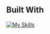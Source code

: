 ## Built With
[![My Skills](https://skillicons.dev/icons?i=js,nodejs,postgres,react,prettier,redux,androidstudio,jest)](https://skillicons.dev)